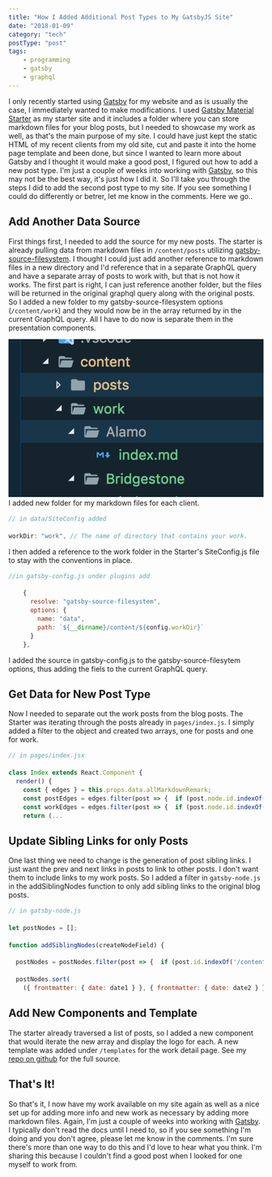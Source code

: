 ```yaml
---
title: "How I Added Additional Post Types to My GatsbyJS Site"
date: "2018-01-09"
category: "tech"
postType: "post"
tags:
    - programming
    - gatsby
    - graphql
---
```


I only recently started using [Gatsby](https://www.gatsbyjs.org/) for my website and as is usually the case, I immediately wanted to make modifications.  I used [Gatsby Material Starter](https://github.com/Vagr9K/gatsby-material-starter) as my starter site and it includes a folder where you can store markdown files for your blog posts, but I needed to showcase my work as well, as that's the main purpose of my site. I could have just kept the static HTML of my recent clients from my old site, cut and paste it into the home page template and been done, but since I wanted to learn more about Gatsby and I thought it would make a good post, I figured out how to add a new post type.  I'm just a couple of weeks into working with [Gatsby](https://www.gatsbyjs.org/), so this may not be the best way, it's just how I did it.  So I'll take you through the steps I did to add the second post type to my site. If you see something I could do differently or betrer, let me know in the comments.  Here we go..

## Add Another Data Source

First things first, I needed to add the source for my new posts. The starter is already pulling data from markdown files in ```/content/posts``` utilizing [gatsby-source-filesystem](https://www.npmjs.com/package/gatsby-source-filesystem).  I thought I could just add another reference to markdown files in a new directory and I'd reference that in a separate GraphQL query and have a separate array of posts to work with, but that is not how it works. The first part is right, I can just reference another folder, but the files will be returned in the original graphql query along with the original posts. So I added a new folder to my gatsby-source-filesystem options (```/content/work```) and they would now be in the array returned by in the current GraphQL query. All I have to do now is separate them in the presentation components.

![New markdown folder](./folders.png)
I added new folder for my markdown files for each client.

```javascript
// in data/SiteConfig added

workDir: "work", // The name of directory that contains your work.
```

I then added a reference to the work folder in the Starter's SiteConfig.js file to stay with the conventions in place.

```javascript
//in gatsby-config.js under plugins add

    {
      resolve: "gatsby-source-filesystem",
      options: {
        name: "data",
        path: `${__dirname}/content/${config.workDir}`
      }
    },

```

I added the source in gatsby-config.js to the gatsby-source-filesytem options, thus adding the fiels to the current GraphQL query.

## Get Data for New Post Type

Now I needed to separate out the work posts from the blog posts.  The Starter was iterating through the posts already in ```pages/index.js```.  I simply added a filter to the object and created two arrays, one for posts and one for work.

```javascript
// in pages/index.jsx

class Index extends React.Component {
  render() {
    const { edges } = this.props.data.allMarkdownRemark;
    const postEdges = edges.filter(post => {  if (post.node.id.indexOf('/content/posts/') > 0) return post; });
    const workEdges = edges.filter(post => {  if (post.node.id.indexOf('/content/work/') > 0) return post; });
    return (...
```

## Update Sibling Links for only Posts

One last thing we need to change is the generation of post sibling links.  I just want the prev and next links in posts to link to other posts.  I don't want them to include links to my work posts.  So I added a filter in ```gatsby-node.js``` in the addSiblingNodes function to only add sibling links to the original blog posts.

```javascript
// in gatsby-node.js

let postNodes = [];

function addSiblingNodes(createNodeField) {

  postNodes = postNodes.filter(post => {  if (post.id.indexOf('/content/posts/') > 0) return post; });

  postNodes.sort(
    ({ frontmatter: { date: date1 } }, { frontmatter: { date: date2 } }) =>

```

## Add New Components and Template

The starter already traversed a list of posts, so I added a new component that would iterate the new array and display the logo for each.  A new template was added under ```/templates``` for the work detail page.  See my [repo on github](https://github.com/bennewton999/blog2018) for the full source.

## That's It!

So that's it, I now have my work available on my site again as well as a nice set up for adding more info and new work as necessary by adding more markdown files.  Again, I'm just a couple of weeks into working with [Gatsby](https://www.gatsbyjs.org/). I typically don't read the docs until I need to, so if you see something I'm doing and you don't agree, please let me know in the comments. I'm sure there's more than one way to do this and I'd love to hear what you think.  I'm sharing this because I couldn't find a good post when I looked for one myself to work from.